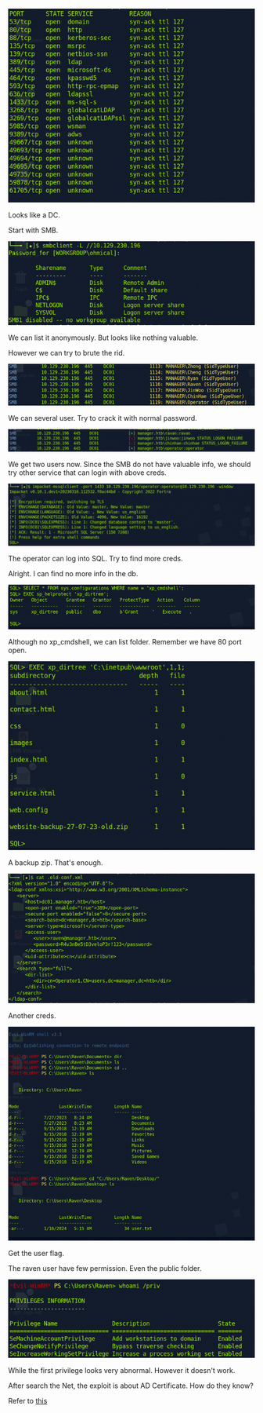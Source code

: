 ![image-20240116150415436](./assets/image-20240116150415436.png)

Looks like a DC.

Start with SMB. 

![image-20240116143633990](./assets/image-20240116143633990.png)

We can list it anonymously. But looks like nothing valuable.

However we can try to brute the rid.

![image-20240116144127481](./assets/image-20240116144127481.png)

We can several user. Try to crack it with normal password.

![image-20240116144324324](./assets/image-20240116144324324.png)

We get two users now. Since the SMB do not have valuable info, we should try other service that can login with above creds.

![image-20240116144522609](./assets/image-20240116144522609.png)

The operator can log into SQL. Try to find more creds.

Alright. I can find no more info in the db.

![image-20240116145541422](./assets/image-20240116145541422.png)

Although no xp_cmdshell, we can list folder. Remember we have 80 port open.

![image-20240116145841268](./assets/image-20240116145841268.png)

A backup zip. That's enough.

![image-20240116150013269](./assets/image-20240116150013269.png)

Another creds.

 ![image-20240116151909309](./assets/image-20240116151909309.png)

Get the user flag. 

The raven user have few permission. Even the public folder.

![image-20240116152020410](./assets/image-20240116152020410.png)

While the first privilege looks very abnormal. However it doesn't work.

After search the Net, the exploit is about AD Certificate. How do they know?

Refer to [this](https://book.hacktricks.xyz/windows-hardening/active-directory-methodology/ad-certificates/domain-escalation#vulnerable-certificate-authority-access-control-esc7)